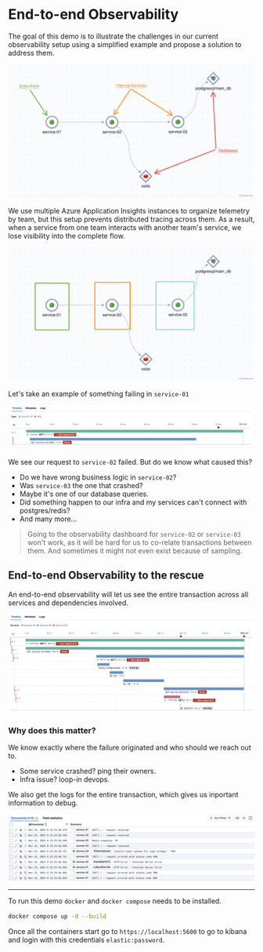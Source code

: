 # End-to-end Observability

The goal of this demo is to illustrate the challenges in our current observability setup using a simplified example and propose a solution to address them.

![Service map for this demo](./images/service-map.png)

We use multiple Azure Application Insights instances to organize telemetry by team, but this setup prevents distributed tracing across them. As a result, when a service from one team interacts with another team's service, we lose visibility into the complete flow.

![Current setup in Azure Application Insights](./images/appinsights-buskets-per-team.png)

Let's take an example of something failing in `service-01`

![What went wrong?](./images/problem-with-current-setup.png)

We see our request to `service-02` failed. But do we know what caused this?

- Do we have wrong business logic in `service-02`?
- Was `service-03` the one that crashed?
- Maybe it's one of our database queries.
- Did something happen to our infra and my services can't connect with postgres/redis?
- And many more...

> Going to the observability dashboard for `service-02` or `service-03` won't work, as it will be hard for us to co-relate transactions between them. And sometimes it might not even exist because of sampling.

## End-to-end Observability to the rescue

An end-to-end observability will let us see the entire transaction across all services and dependencies involved.

![End-to-end transaction timeline](./images/we-know-where-the-problem-is.png)

### Why does this matter?

We know exactly where the failure originated and who should we reach out to.
- Some service crashed? ping their owners.
- Infra issue? loop-in devops.

We also get the logs for the entire transaction, which gives us inportant information to debug.

![Logs for the entire transaction](./images/we-know-the-journey-end-to-end.png)


---
To run this demo `docker` and `docker compose` needs to be installed.

```bash
docker compose up -d --build
```

Once all the containers start go to `https://localhost:5600` to go to kibana and login with this credentials `elastic:password`.